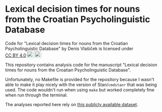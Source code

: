 #  Lexical decision times for nouns from the Croatian Psycholinguistic Database

 <p xmlns:cc="http://creativecommons.org/ns#"
 xmlns:dct="http://purl.org/dc/terms/"><span property="dct:title">Code for
 "Lexical decision times for nouns from the Croatian Psycholinguistic
 Database"</span> by <span property="cc:attributionName">Denis Vlašiček</span>
 is licensed under <a
 href="https://creativecommons.org/licenses/by/4.0/?ref=chooser-v1"
 target="_blank" rel="license noopener noreferrer"
 style="display:inline-block;">CC BY 4.0<img
 style="height:22px!important;margin-left:3px;vertical-align:text-bottom;"
 src="https://mirrors.creativecommons.org/presskit/icons/cc.svg?ref=chooser-v1"
 alt=""><img
 style="height:22px!important;margin-left:3px;vertical-align:text-bottom;"
 src="https://mirrors.creativecommons.org/presskit/icons/by.svg?ref=chooser-v1"
 alt=""></a></p>

This repository contains analysis code for the manuscript "Lexical decision
times for nouns from the Croatian Psycholinguistic Database".

Unfortunately, no Makefile is provided for the repository because I wasn't able
to make it play nicely with the version of Stan/`cmdstanr` that was being used.
The code wouldn't run when using `make` but worked completely fine when run
through the terminal.

The analyses reported here rely on
[this publicly available dataset](https://doi.org/10.23669/PEVB54).

